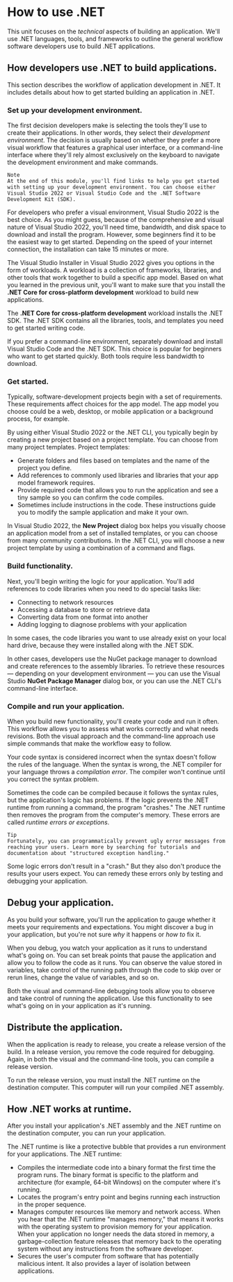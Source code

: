 # How to use .NET
This unit focuses on the *technical* aspects of building an application. We'll use .NET languages, tools, and frameworks to outline the general workflow software developers use to build .NET applications.

## How developers use .NET to build applications.
This section describes the workflow of application development in .NET. It includes details about how to get started building an application in .NET.

### Set up your development environment.
The first decision developers make is selecting the tools they'll use to create their applications. In other words, they select their *development environment*. The decision is usually based on whether they prefer a more visual workflow that features a graphical user interface, or a command-line interface where they'll rely almost exclusively on the keyboard to navigate the development environment and make commands.

    Note
    At the end of this module, you'll find links to help you get started with setting up your development environment. You can choose either Visual Studio 2022 or Visual Studio Code and the .NET Software Development Kit (SDK).

For developers who prefer a visual environment, Visual Studio 2022 is the best choice. As you might guess, because of the comprehensive and visual nature of Visual Studio 2022, you'll need time, bandwidth, and disk space to download and install the program. However, some beginners find it to be the easiest way to get started. Depending on the speed of your internet connection, the installation can take 15 minutes or more.

The Visual Studio Installer in Visual Studio 2022 gives you options in the form of workloads. A workload is a collection of frameworks, libraries, and other tools that work together to build a specific app model. Based on what you learned in the previous unit, you'll want to make sure that you install the **.NET Core for cross-platform development** workload to build new applications.

The **.NET Core for cross-platform development** workload installs the .NET SDK. The .NET SDK contains all the libraries, tools, and templates you need to get started writing code.

If you prefer a command-line environment, separately download and install Visual Studio Code and the .NET SDK. This choice is popular for beginners who want to get started quickly. Both tools require less bandwidth to download.

### Get started.
Typically, software-development projects begin with a set of requirements. These requirements affect choices for the app model. The app model you choose could be a web, desktop, or mobile application or a background process, for example.

By using either Visual Studio 2022 or the .NET CLI, you typically begin by creating a new project based on a project template. You can choose from many project templates. Project templates:
* Generate folders and files based on templates and the name of the project you define.
* Add references to commonly used libraries and libraries that your app model framework requires.
* Provide required code that allows you to run the application and see a tiny sample so you can confirm the code compiles.
* Sometimes include instructions in the code. These instructions guide you to modify the sample application and make it your own.

In Visual Studio 2022, the **New Project** dialog box helps you visually choose an application model from a set of installed templates, or you can choose from many community contributions. In the .NET CLI, you will choose a new project template by using a combination of a command and flags.

### Build functionality.
Next, you'll begin writing the logic for your application. You'll add references to code libraries when you need to do special tasks like:
* Connecting to network resources
* Accessing a database to store or retrieve data
* Converting data from one format into another
* Adding logging to diagnose problems with your application

In some cases, the code libraries you want to use already exist on your local hard drive, because they were installed along with the .NET SDK.

In other cases, developers use the NuGet package manager to download and create references to the assembly libraries. To retrieve these resources — depending on your development environment — you can use the Visual Studio **NuGet Package Manager** dialog box, or you can use the .NET CLI's command-line interface.

### Compile and run your application.
When you build new functionality, you'll create your code and run it often. This workflow allows you to assess what works correctly and what needs revisions. Both the visual approach and the command-line approach use simple commands that make the workflow easy to follow.

Your code syntax is considered incorrect when the syntax doesn't follow the rules of the language. When the syntax is wrong, the .NET compiler for your language throws a *compilation error*. The compiler won't continue until you correct the syntax problem.

Sometimes the code can be compiled because it follows the syntax rules, but the application's logic has problems. If the logic prevents the .NET runtime from running a command, the program "crashes." The .NET runtime then removes the program from the computer's memory. These errors are called *runtime errors or exceptions*.

    Tip
    Fortunately, you can programmatically prevent ugly error messages from reaching your users. Learn more by searching for tutorials and documentation about "structured exception handling."

Some logic errors don't result in a "crash." But they also don't produce the results your users expect. You can remedy these errors only by testing and debugging your application.

## Debug your application.
As you build your software, you'll run the application to gauge whether it meets your requirements and expectations. You might discover a bug in your application, but you're not sure *why* it happens or *how to* fix it.

When you debug, you watch your application as it runs to understand what's going on. You can set break points that pause the application and allow you to follow the code as it runs. You can observe the value stored in variables, take control of the running path through the code to skip over or rerun lines, change the value of variables, and so on.

Both the visual and command-line debugging tools allow you to observe and take control of running the application. Use this functionality to see what's going on in your application as it's running.

## Distribute the application.
When the application is ready to release, you create a release version of the build. In a release version, you remove the code required for debugging. Again, in both the visual and the command-line tools, you can compile a release version.

To run the release version, you must install the .NET runtime on the destination computer. This computer will run your compiled .NET assembly.

## How .NET works at runtime.
After you install your application's .NET assembly and the .NET runtime on the destination computer, you can run your application.

The .NET runtime is like a protective bubble that provides a run environment for your applications. The .NET runtime:
* Compiles the intermediate code into a binary format the first time the program runs. The binary format is specific to the platform and architecture (for example, 64-bit Windows) on the computer where it's running.
* Locates the program's entry point and begins running each instruction in the proper sequence.
* Manages computer resources like memory and network access. When you hear that the .NET runtime "manages memory," that means it works with the operating system to provision memory for your application. When your application no longer needs the data stored in memory, a garbage-collection feature releases that memory back to the operating system without any instructions from the software developer.
* Secures the user's computer from software that has potentially malicious intent. It also provides a layer of isolation between applications.